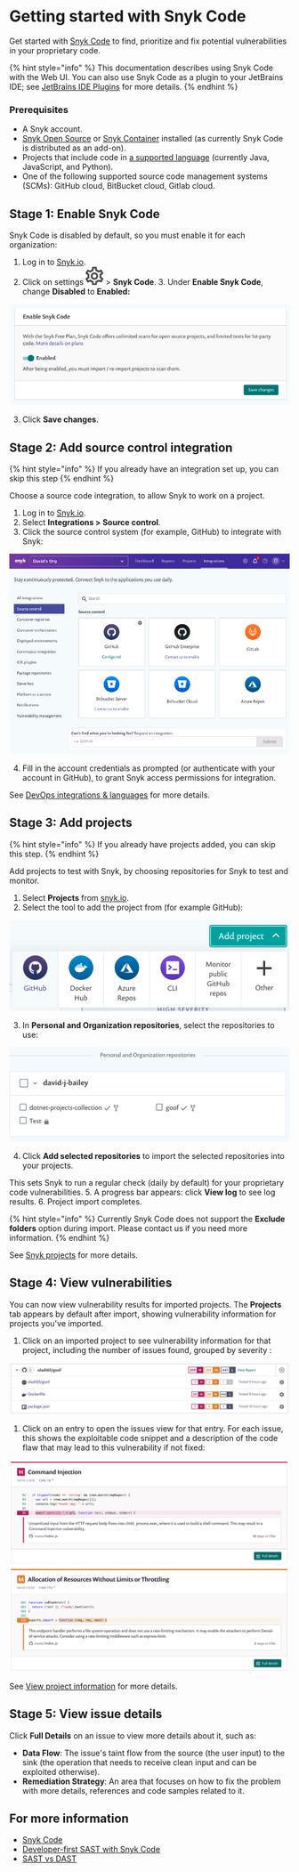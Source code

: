 # Getting started with Snyk Code

Get started with [Snyk Code](https://snyk.io/product/snyk-code/) to find, prioritize and fix potential vulnerabilities in your proprietary code.

{% hint style="info" %}
This documentation describes using Snyk Code with the Web UI. You can also use Snyk Code as a plugin to your JetBrains IDE; see [JetBrains IDE Plugins](https://support.snyk.io/hc/en-us/articles/360004032317-JetBrains-IDE-Plugins) for more details.
{% endhint %}

### Prerequisites

* A Snyk account.
* [Snyk Open Source](https://docs.snyk.io/snyk-open-source) or [Snyk Container](https://docs.snyk.io/snyk-container) installed \(as currently Snyk Code is distributed as an add-on\).
* Projects that include code in [a supported language](https://docs.snyk.io/snyk-code/snyk-code-language-and-framework-support) \(currently Java, JavaScript, and Python\).
* One of the following supported source code management systems \(SCMs\): GitHub cloud, BitBucket cloud, Gitlab cloud.

## Stage 1: Enable Snyk Code

Snyk Code is disabled by default, so you must enable it for each organization:

1. Log in to [Snyk.io](http://snyk.io/).
2. Click on settings ![](../../.gitbook/assets/cog_icon.png) &gt; **Snyk Code**. 3. Under **Enable Snyk Code**, change **Disabled** to **Enabled:**

![enable-snyk-code.png](../../.gitbook/assets/enable-snyk-code.png)

  3. Click **Save changes**.

## Stage 2: Add source control integration

{% hint style="info" %}
If you already have an integration set up, you can skip this step
{% endhint %}

Choose a source code integration, to allow Snyk to work on a project.

1. Log in to [Snyk.io](http://snyk.io/).
2. Select **Integrations &gt; Source control**.
3. Click the source control system \(for example, GitHub\) to integrate with Snyk:

![Screenshot\_2021-06-22\_at\_10.58.18.png](../../.gitbook/assets/screenshot-2021-06-22-at-10.58.18.png)

4. Fill in the account credentials as prompted \(or authenticate with your account in GitHub\), to grant Snyk access permissions for integration.

See [DevOps integrations & languages](https://support.snyk.io/hc/en-us/articles/360011733538-DevOps-integrations-languages) for more details.

## Stage 3: Add projects

{% hint style="info" %}
If you already have projects added, you can skip this step.
{% endhint %}

Add projects to test with Snyk, by choosing repositories for Snyk to test and monitor.

1. Select **Projects** from [snyk.io](http://snyk.io/).
2. Select the tool to add the project from \(for example GitHub\):

![](../../.gitbook/assets/open-source-add-projects%20%283%29%20%285%29%20%285%29%20%285%29%20%283%29.png)

3. In **Personal and Organization repositories**, select the repositories to use:

![](../../.gitbook/assets/iac_-_select_repo.png)

4. Click **Add selected repositories** to import the selected repositories into your projects. 

This sets Snyk to run a regular check \(daily by default\) for your proprietary code vulnerabilities. 5. A progress bar appears: click **View log** to see log results. 6. Project import completes.

{% hint style="info" %}
Currently Snyk Code does not support the **Exclude folders** option during import. Please contact us if you need more information.
{% endhint %}

See [Snyk projects](https://support.snyk.io/hc/en-us/sections/360004724958-Snyk-projects) for more details.

## Stage 4: View vulnerabilities

You can now view vulnerability results for imported projects. The **Projects** tab appears by default after import, showing vulnerability information for projects you've imported.

1. Click on an imported project to see vulnerability information for that project, including the number of issues found, grouped by severity :

![View-Vulns1.png](../../.gitbook/assets/view-vulns1.png)

1. Click on an entry to open the issues view for that entry. For each issue, this shows the exploitable code snippet and a description of the code flaw that may lead to this vulnerability if not fixed:

![](../../.gitbook/assets/view-vulns2.png)

See [View project information](https://docs.snyk.io/getting-started/introduction-to-snyk-projects/view-project-information) for more details.

## Stage 5: View issue details

Click **Full Details** on an issue to view more details about it, such as:

* **Data Flow**: The issue's taint flow from the source \(the user input\) to the sink \(the operation that needs to receive clean input and can be exploited otherwise\).
* **Remediation Strategy**: An area that focuses on how to fix the problem with more details, references and code samples related to it.

## For more information

* [Snyk Code](https://docs.snyk.io/snyk-code)
* [Developer-first SAST with Snyk Code](https://snyk.io/blog/developer-first-sast-with-snyk-code/)
* [SAST vs DAST](https://snyk.io/learn/sast-vs-dast/)

